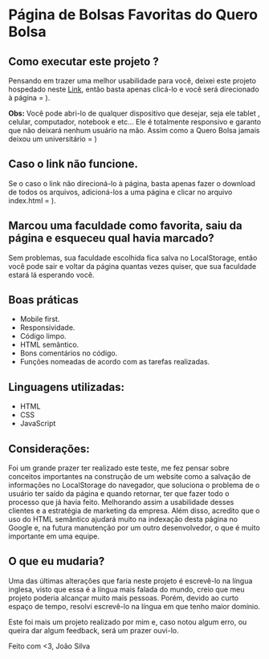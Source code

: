 # Página de Bolsas Favoritas do Quero Bolsa

## Como executar este projeto ?
Pensando em trazer uma melhor usabilidade para você, deixei este projeto hospedado neste [Link](https://quero-bolsa-bolsas-favoritas.netlify.com/), então basta apenas clicá-lo e você será direcionado à página = ).

**Obs:** Você pode abri-lo de qualquer dispositivo que desejar, seja ele tablet , celular, computador, notebook e etc... Ele é totalmente responsivo e garanto que não deixará nenhum usuário na mão. Assim como a Quero Bolsa jamais deixou um universitário = )


## Caso o link não funcione.
 
Se o caso o link não direcioná-lo à página, basta apenas fazer o download de todos os arquivos, adicioná-los a uma página e clicar no arquivo index.html = ).

## Marcou uma faculdade como favorita, saiu da página e esqueceu qual havia marcado?
 
Sem problemas, sua faculdade escolhida fica salva no LocalStorage, então você pode sair e voltar da página quantas vezes quiser, que sua faculdade estará lá esperando você.

## Boas práticas
- Mobile first.
- Responsividade.
- Código limpo.
- HTML semântico.
- Bons comentários no código.
- Funções nomeadas de acordo com as tarefas realizadas.

## Linguagens utilizadas:

 - HTML
 - CSS
 - JavaScript

## Considerações:
Foi um grande prazer ter realizado este teste, me fez pensar sobre conceitos importantes na construção de um website como a salvação de informações no LocalStorage do navegador, que soluciona o problema de o usuário ter saído da página e quando retornar, ter que fazer todo o processo que já havia feito. Melhorando assim a usabilidade desses clientes e a estratégia de marketing da empresa.
Além disso, acredito que o uso do HTML semântico ajudará muito na indexação desta página no Google e, na futura manutenção por um outro desenvolvedor, o que é muito importante em uma equipe.

## O que eu mudaria? 
Uma das últimas alterações que faria neste projeto é escrevê-lo na língua inglesa, visto que essa é a língua mais falada do mundo, creio que meu projeto poderia alcançar muito mais pessoas. Porém, devido ao curto espaço de tempo, resolvi escrevê-lo na língua em que tenho maior domínio.



Este foi mais um projeto realizado por mim e, caso notou algum erro, ou queira dar algum feedback, será um prazer ouvi-lo.

Feito com <3,
João Silva
